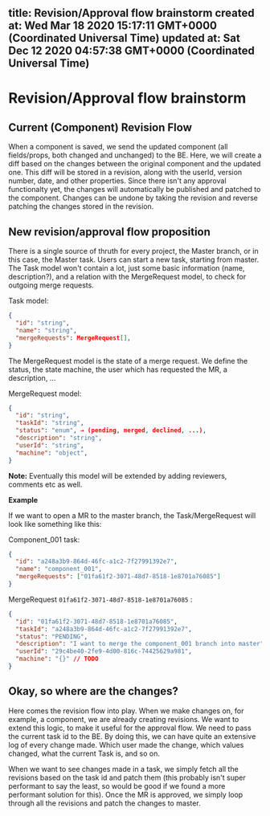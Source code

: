 
title: Revision/Approval flow brainstorm
created at: Wed Mar 18 2020 15:17:11 GMT+0000 (Coordinated Universal Time)
updated at: Sat Dec 12 2020 04:57:38 GMT+0000 (Coordinated Universal Time)
---

# Revision/Approval flow brainstorm

## Current (Component) Revision Flow

When a component is saved, we send the updated component (all fields/props, both changed and unchanged) to the BE. Here, we will create a diff based on the changes between the original component and the updated one. This diff will be stored in a revision, along with the userId, version number, date, and other properties. Since there isn't any approval functionalty yet, the changes will automatically be published and patched to the component. Changes can be undone by taking the revision and reverse patching the changes stored in the revision.

## New revision/approval flow proposition

There is a single source of thruth for every project, the Master branch, or in this case, the Master task. Users can start a new task, starting from master. The Task model won't contain a lot, just some basic information (name, description?), and a relation with the MergeRequest model, to check for outgoing merge requests.

Task model:

```json
{
  "id": "string",
  "name": "string",
  "mergeRequests": MergeRequest[],
}
```

The MergeRequest model is the state of a merge request. We define the status, the state machine, the user which has requested the MR, a description, ...

MergeRequest model:

```json
{
  "id": "string",
  "taskId": "string",
  "status": "enum", → (pending, merged, declined, ...),
  "description": "string",
  "userId": "string",
  "machine": "object",
}
```

**Note:** Eventually this model will be extended by adding reviewers, comments etc as well.

**Example**

If we want to open a MR to the master branch, the Task/MergeRequest will look like something like this:

Component_001 task:

```json
{
  "id": "a248a3b9-864d-46fc-a1c2-7f27991392e7",
  "name": "component_001",
  "mergeRequests": ["01fa61f2-3071-48d7-8518-1e8701a76085"]
}
```

MergeRequest `01fa61f2-3071-48d7-8518-1e8701a76085` :

```json
{
  "id": "01fa61f2-3071-48d7-8518-1e8701a76085",
  "taskId": "a248a3b9-864d-46fc-a1c2-7f27991392e7",
  "status": "PENDING",
  "description": "I want to merge the component_001 branch into master",
  "userId": "29c4be40-2fe9-4d00-816c-74425629a981",
  "machine": "{}" // TODO
}
```

## Okay, so where are the changes?

Here comes the revision flow into play. When we make changes on, for example, a component, we are already creating revisions. We want to extend this logic, to make it useful for the approval flow. We need to pass the current task id to the BE. By doing this, we can have quite an extensive log of every change made. Which user made the change, which values changed, what the current Task is, and so on.

When we want to see changes made in a task, we simply fetch all the revisions based on the task id and patch them (this probably isn't super performant to say the least, so would be good if we found a more performant solution for this). Once the MR is approved, we simply loop through all the revisions and patch the changes to master.

          